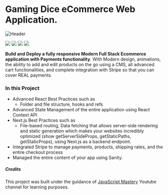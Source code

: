 # Gaming Dice eCommerce Web Application.

![Header](https://user-images.githubusercontent.com/43350242/169768491-c3cb0cdd-7c72-4fed-b413-2ed0b9b089d3.png)

![](https://img.shields.io/badge/Next-12.1.0-%23111111)
![](https://img.shields.io/badge/React-17.0.2-%230269A4)
![](https://img.shields.io/badge/npm-8.1.2-%23cb3837)
![](https://img.shields.io/badge/Dependencies-Up%20to%20Date-%234cc61e)

**Build and Deploy a fully responsive Modern Full Stack Ecommerce application with Payments functionality**. With Modern design, animations, the ability to add and edit products on the go using a CMS, all advanced cart functionalities, and complete integration with Stripe so that you can cover REAL payments.

### In this Project

- Advanced React Best Practices such as
  - Folder and file structure, hooks and refs
- Advanced State Management of the entire application using React Context API
- Next.js Best Practices such as
  - File-based routing, Data fetching that allows server-side rendering and static generation which makes your websites incredibly optimized (show getServerSideProps, getStaticPaths, getStaticProps), using Next.js as a backend endpoint.
- Integrated Stripe to manage payments, products, shipping rates, and the entire checkout process
- Managed the entire content of your app using Sanity.

##### Credits

This project was built under the guidance of [JavaScript Mastery](https://www.youtube.com/c/JavaScriptMastery) Youtube channel for learning purposes.

